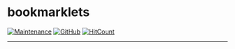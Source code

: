 # bookmarklets

[![Maintenance](https://img.shields.io/maintenance/yes/2021.svg?style=flat-square)]()
[![GitHub](https://img.shields.io/github/license/mashape/apistatus.svg?style=flat-square)](license.md)
[![HitCount](https://hits.dwyl.com/zhibirc/bookmarklets.svg)](https://hits.dwyl.com/zhibirc/bookmarklets)

---

